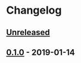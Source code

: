 # Changelog

## [Unreleased]

## [0.1.0] - 2019-01-14

[unreleased]: https://github.com/adriankumpf/alarmate/compare/v0.1.0...HEAD
[0.1.0]: https://github.com/adriankumpf/alarmate/compare/cdb2267...v0.1.0
